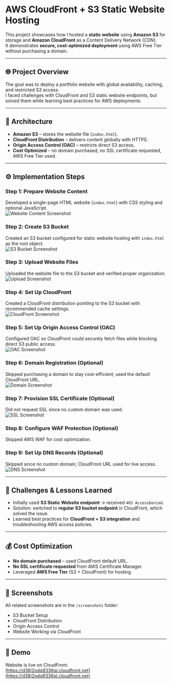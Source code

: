 # AWS CloudFront + S3 Static Website Hosting

This project showcases how I hosted a **static website** using **Amazon S3** for storage and **Amazon CloudFront** as a Content Delivery Network (CDN).  
It demonstrates **secure, cost-optimized deployment** using AWS Free Tier without purchasing a domain.

---

## 🌐 Project Overview

The goal was to deploy a portfolio website with global availability, caching, and restricted S3 access.  
I faced challenges with CloudFront and S3 static website endpoints, but solved them while learning best practices for AWS deployments.

---

## 🚀 Architecture

- **Amazon S3** – stores the website file (`index.html`).  
- **CloudFront Distribution** – delivers content globally with HTTPS.  
- **Origin Access Control (OAC)** – restricts direct S3 access.  
- **Cost Optimized** – no domain purchased, no SSL certificate requested, AWS Free Tier used.  

---

## ⚙️ Implementation Steps

### Step 1: Prepare Website Content
Developed a single-page HTML website (`index.html`) with CSS styling and optional JavaScript.  
![Website Content Screenshot](screenshots/step1-website-content.png)

### Step 2: Create S3 Bucket
Created an S3 bucket configured for static website hosting with `index.html` as the root object.  
![S3 Bucket Screenshot](screenshots/step2-s3-bucket.png)

### Step 3: Upload Website Files
Uploaded the website file to the S3 bucket and verified proper organization.  
![Upload Screenshot](screenshots/step3-upload.png)

### Step 4: Set Up CloudFront
Created a CloudFront distribution pointing to the S3 bucket with recommended cache settings.  
![CloudFront Screenshot](screenshots/step4-cloudfront.png)

### Step 5: Set Up Origin Access Control (OAC)
Configured OAC so CloudFront could securely fetch files while blocking direct S3 public access.  
![OAC Screenshot](screenshots/step5-oac.png)

### Step 6: Domain Registration (Optional)
Skipped purchasing a domain to stay cost-efficient; used the default CloudFront URL.  
![Domain Screenshot](screenshots/step6-domain.png)

### Step 7: Provision SSL Certificate (Optional)
Did not request SSL since no custom domain was used.  
![SSL Screenshot](screenshots/step7-ssl.png)

### Step 8: Configure WAF Protection (Optional)
Skipped AWS WAF for cost optimization.  

### Step 9: Set Up DNS Records (Optional)
Skipped since no custom domain; CloudFront URL used for live access.  
![DNS Screenshot](screenshots/step9-dns.png)

---

## 🔧 Challenges & Lessons Learned

- Initially used **S3 Static Website endpoint** → received `403 AccessDenied`.  
- Solution: switched to **regular S3 bucket endpoint** in CloudFront, which solved the issue.  
- Learned best practices for **CloudFront + S3 integration** and troubleshooting AWS access policies.  

---

## 💰 Cost Optimization

- **No domain purchased** – used CloudFront default URL.  
- **No SSL certificate requested** from AWS Certificate Manager.  
- Leveraged **AWS Free Tier** (S3 + CloudFront) for hosting.  

---

## 📸 Screenshots

All related screenshots are in the `/screenshots` folder:  
- S3 Bucket Setup  
- CloudFront Distribution  
- Origin Access Control  
- Website Working via CloudFront  

---

## 🔗 Demo

Website is live on CloudFront:  
[https://d38j2odq9336qj.cloudfront.net](https://d38j2odq9336qj.cloudfront.net)  

